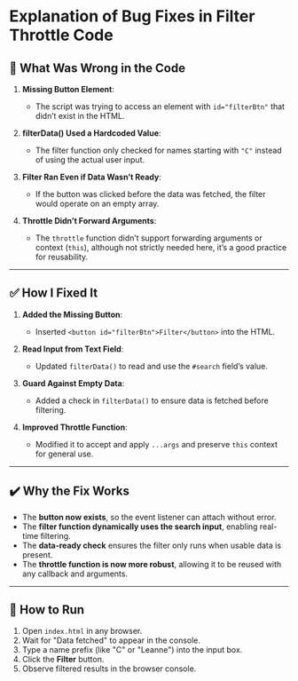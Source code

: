# Explanation of Bug Fixes in Filter Throttle Code

## 🐞 What Was Wrong in the Code

1. **Missing Button Element**:
   - The script was trying to access an element with `id="filterBtn"` that didn’t exist in the HTML.
   
2. **filterData() Used a Hardcoded Value**:
   - The filter function only checked for names starting with `"C"` instead of using the actual user input.
   
3. **Filter Ran Even if Data Wasn’t Ready**:
   - If the button was clicked before the data was fetched, the filter would operate on an empty array.

4. **Throttle Didn’t Forward Arguments**:
   - The `throttle` function didn’t support forwarding arguments or context (`this`), although not strictly needed here, it’s a good practice for reusability.

---

## ✅ How I Fixed It

1. **Added the Missing Button**:
   - Inserted `<button id="filterBtn">Filter</button>` into the HTML.

2. **Read Input from Text Field**:
   - Updated `filterData()` to read and use the `#search` field’s value.

3. **Guard Against Empty Data**:
   - Added a check in `filterData()` to ensure data is fetched before filtering.

4. **Improved Throttle Function**:
   - Modified it to accept and apply `...args` and preserve `this` context for general use.

---

## ✔️ Why the Fix Works

- The **button now exists**, so the event listener can attach without error.
- The **filter function dynamically uses the search input**, enabling real-time filtering.
- The **data-ready check** ensures the filter only runs when usable data is present.
- The **throttle function is now more robust**, allowing it to be reused with any callback and arguments.

---

## 📝 How to Run

1. Open `index.html` in any browser.
2. Wait for "Data fetched" to appear in the console.
3. Type a name prefix (like "C" or "Leanne") into the input box.
4. Click the **Filter** button.
5. Observe filtered results in the browser console.
